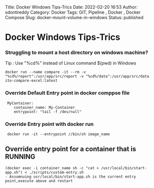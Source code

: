 Title: Docker Windows Tips-Trics
Date: 2022-02-20 16:53
Author: sdontireddy
Category: Docker
Tags: GIT, Pipeline  , Docker , Docker Compose
Slug: docker-mount-volume-in-windows
Status: published

# Docker Windows Tips-Trics


### Struggling to mount a host directory on windows machine?

Tip : Use "%cd%" instead of Linux command $(pwd) in Windows  

```
docker run --name compare -it --rm -v "%cd%/report":/usr/app/src/report -v "%cd%/data":/usr/app/src/data ito-compare-excel:latest

```


### Override Default Entry point in docker comppse file 

```
 MyContainer:
    container_name: My-Container
    entrypoint: "tail -f /dev/null"
 ```
 
 ### Override Entry point with docker run
 
 ```
  docker run -it --entrypoint //bin/sh image_name
 ```
 
## Override entry point for a container that is RUNNING  
```
(docker exec -i container_name sh -c "cat > /usr/local/bin/start-app.sh") < ./scripts/custom-entry.sh
- Assumnuing usr/local/bin/start-app.sh is the current entry point,execute above and restart
```
